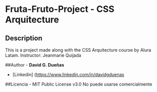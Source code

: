 # Fruta-Fruto-Project - CSS Arquitecture

## Description
This is a project made along with the CSS Arquitecture course by Alura Latam.
Instructor: Jeanmarie Quijada

##Author - 
**David G. Dueñas**

* [Linkedin] (https://www.linkedin.com/in/davidgduenas

##Licencia - 
MIT Public License v3.0
No puede usarse comercialmente
